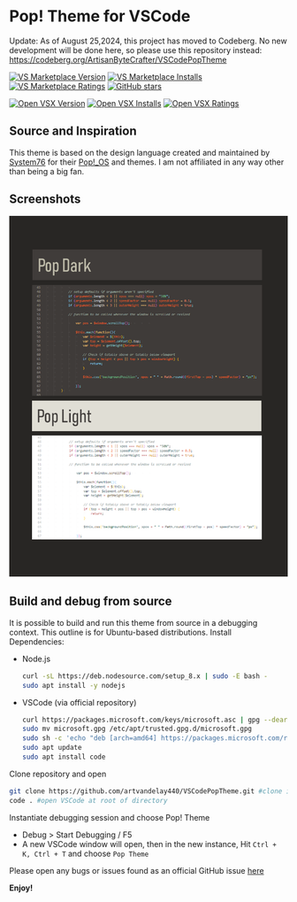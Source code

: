 # Pop! Theme for VSCode

Update: As of August 25,2024, this project has moved to Codeberg. No new development will be done here, so please use this repository instead: https://codeberg.org/ArtisanByteCrafter/VSCodePopTheme


[![VS Marketplace Version](https://vsmarketplacebadge.apphb.com/version/ArtisanByteCrafter.poptheme.svg)](https://marketplace.visualstudio.com/items?itemName=ArtisanByteCrafter.poptheme) [![VS Marketplace Installs](https://vsmarketplacebadge.apphb.com/installs/ArtisanByteCrafter.poptheme.svg)](https://marketplace.visualstudio.com/items?itemName=ArtisanByteCrafter.poptheme) [![VS Marketplace Ratings](https://vsmarketplacebadge.apphb.com/rating/ArtisanByteCrafter.poptheme.svg)](https://marketplace.visualstudio.com/items?itemName=ArtisanByteCrafter.poptheme) [![GitHub stars](https://img.shields.io/github/stars/artvandelay440/VSCodePopTheme.svg?style=social&label=Star&maxAge=2592000)](https://github.com/artvandelay440/VSCodePopTheme)

[![Open VSX Version](https://img.shields.io/open-vsx/v/ArtisanByteCrafter/poptheme?color=C160EF&label=Open%20VSX)](https://open-vsx.org/extension/ArtisanByteCrafter/poptheme)
[![Open VSX Installs](https://img.shields.io/open-vsx/dt/ArtisanByteCrafter/poptheme?color=C160EF&label=installs)](https://open-vsx.org/extension/ArtisanByteCrafter/poptheme)
[![Open VSX Ratings](https://img.shields.io/open-vsx/rating/ArtisanByteCrafter/poptheme?color=C160EF)](https://open-vsx.org/extension/ArtisanByteCrafter/poptheme)

## Source and Inspiration
This theme is based on the design language created and maintained by [System76](https://system76.com/) for their [Pop!_OS](https://system76.com/pop) and themes. I am not affiliated in any way other than being a big fan.


## Screenshots

![Theme](./poptheme/Assets/theme.png)

## Build and debug from source
It is possible to build and run this theme from source in a debugging context. This outline is for Ubuntu-based distributions.
Install Dependencies:
* Node.js 
    ````sh
    curl -sL https://deb.nodesource.com/setup_8.x | sudo -E bash -
    sudo apt install -y nodejs
    ````
* VSCode (via official repository)
    ````sh
    curl https://packages.microsoft.com/keys/microsoft.asc | gpg --dearmor > microsoft.gpg
    sudo mv microsoft.gpg /etc/apt/trusted.gpg.d/microsoft.gpg
    sudo sh -c 'echo "deb [arch=amd64] https://packages.microsoft.com/repos/vscode stable main" > /etc/apt/sources.list.d/vscode.list'
    sudo apt update
    sudo apt install code
    ````

Clone repository and open
````sh
git clone https://github.com/artvandelay440/VSCodePopTheme.git #clone into desired folder
code . #open VSCode at root of directory
````
Instantiate debugging session and choose Pop! Theme
* Debug > Start Debugging / F5
* A new VSCode window will open, then in the new instance, Hit `Ctrl + K, Ctrl + T` and choose `Pop Theme`

Please open any bugs or issues found as an official GitHub issue [here](https://github.com/artvandelay440/VSCodePopTheme/issues)

**Enjoy!**
